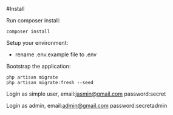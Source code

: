 #Install

Run composer install:

    composer install

Setup your environment:
   - rename .env.example file to .env
  

Bootstrap the application:

    php artisan migrate
    php artisan migrate:fresh --seed


 Login as simple user, email:jasmin@gmail.com   password:secret
 
 Login as admin, email:admin@gmail.com    password:secretadmin
   
   
   
